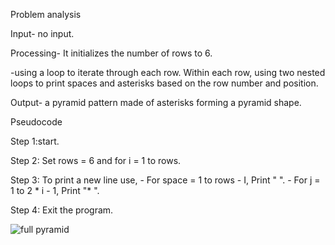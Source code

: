 Problem analysis

Input- no input.

Processing- It initializes the number of rows to 6.

-using a loop to iterate through each row. Within each row, using two nested loops to print spaces and asterisks based on the row number and position.

Output- a pyramid pattern made of asterisks forming a pyramid shape.


Pseudocode

Step 1:start.

Step 2: Set rows = 6 and for i = 1 to rows.

Step 3: To print a new line use,
       - For space = 1 to rows - I, Print "  ".
       - For j = 1 to 2 * i - 1, Print "* ".
       
Step 4: Exit the program.


![full pyramid](https://github.com/SWEG-2015EC-Batch/Binary-Bombers/assets/149320386/d2007f17-e141-46f1-aa6b-536cded06944)
